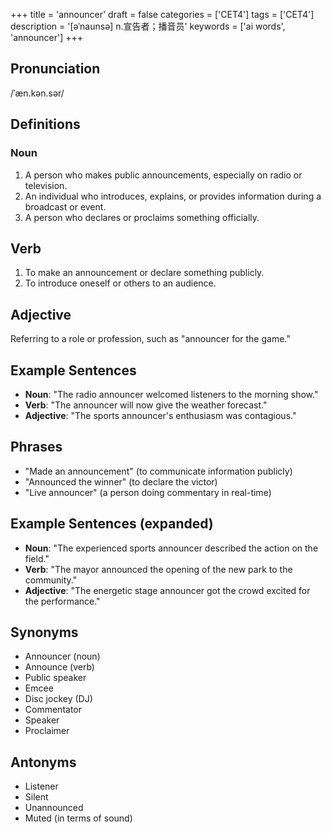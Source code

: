 +++
title = 'announcer'
draft = false
categories = ['CET4']
tags = ['CET4']
description = '[əˈnaunsə] n.宣告者；播音员'
keywords = ['ai words', 'announcer']
+++

## Pronunciation
/ˈæn.kən.sər/

## Definitions
### Noun
1. A person who makes public announcements, especially on radio or television.
2. An individual who introduces, explains, or provides information during a broadcast or event.
3. A person who declares or proclaims something officially.

## Verb
1. To make an announcement or declare something publicly.
2. To introduce oneself or others to an audience.

## Adjective
Referring to a role or profession, such as "announcer for the game."

## Example Sentences
- **Noun**: "The radio announcer welcomed listeners to the morning show."
- **Verb**: "The announcer will now give the weather forecast."
- **Adjective**: "The sports announcer's enthusiasm was contagious."

## Phrases
- "Made an announcement" (to communicate information publicly)
- "Announced the winner" (to declare the victor)
- "Live announcer" (a person doing commentary in real-time)

## Example Sentences (expanded)
- **Noun**: "The experienced sports announcer described the action on the field."
- **Verb**: "The mayor announced the opening of the new park to the community."
- **Adjective**: "The energetic stage announcer got the crowd excited for the performance."

## Synonyms
- Announcer (noun)
- Announce (verb)
- Public speaker
- Emcee
- Disc jockey (DJ)
- Commentator
- Speaker
- Proclaimer

## Antonyms
- Listener
- Silent
- Unannounced
- Muted (in terms of sound)
